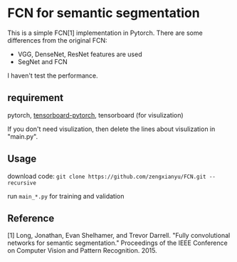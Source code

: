 # FCN for semantic segmentation

This is a simple FCN[1] implementation in Pytorch. There are some differences from the original FCN:

* VGG, DenseNet, ResNet features are used
* SegNet and FCN

I haven't test the performance. 

## requirement
pytorch, [tensorboard-pytorch](https://github.com/lanpa/tensorboard-pytorch), tensorboard (for visulization)

If you don't need visulization, then delete the lines about visulization in "main.py".

## Usage
download code: ```git clone https://github.com/zengxianyu/FCN.git --recursive```

run ```main_*.py``` for training and validation

## Reference
[1] Long, Jonathan, Evan Shelhamer, and Trevor Darrell. "Fully convolutional networks for semantic segmentation." Proceedings of the IEEE Conference on Computer Vision and Pattern Recognition. 2015.


